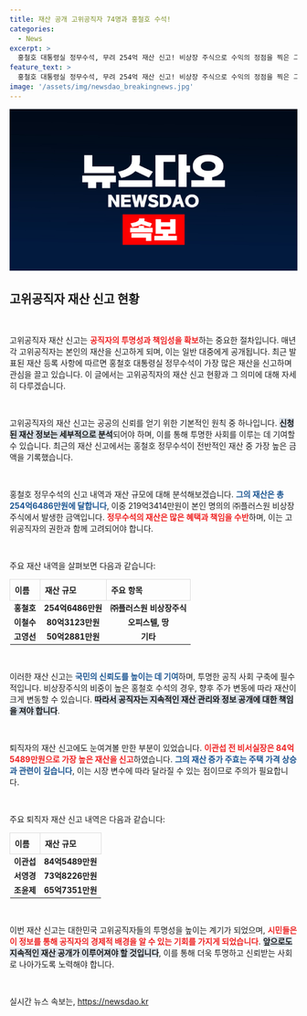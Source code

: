 ```yaml
---
title: 재산 공개 고위공직자 74명과 홍철호 수석!
categories:
  - News
excerpt: >
  홍철호 대통령실 정무수석, 무려 254억 재산 신고! 비상장 주식으로 수익의 정점을 찍은 그 뒤에 숨겨진 비밀은? 고위 공직자 재산 현황, 클릭해 확인하세요!
feature_text: >
  홍철호 대통령실 정무수석, 무려 254억 재산 신고! 비상장 주식으로 수익의 정점을 찍은 그 뒤에 숨겨진 비밀은? 고위 공직자 재산 현황, 클릭해 확인하세요!
image: '/assets/img/newsdao_breakingnews.jpg'
---
```


<p><img src="/assets/img/newsdao_breakingnews.jpg" alt="firstkoreanews 속보" /></p>

<h2 data-ke-size="size26">고위공직자 재산 신고 현황</h2>

<p data-ke-size="size16">&nbsp;</p>

<p>고위공직자 재산 신고는 <b><span style="color: #ee2323;">공직자의 투명성과 책임성을 확보</span></b>하는 중요한 절차입니다. 매년 각 고위공직자는 본인의 재산을 신고하게 되며, 이는 일반 대중에게 공개됩니다. 최근 발표된 재산 등록 사항에 따르면 홍철호 대통령실 정무수석이 가장 많은 재산을 신고하며 관심을 끌고 있습니다. 이 글에서는 고위공직자의 재산 신고 현황과 그 의미에 대해 자세히 다루겠습니다.</p>

<p data-ke-size="size16">&nbsp;</p>

<p>고위공직자의 재산 신고는 공공의 신뢰를 얻기 위한 기본적인 원칙 중 하나입니다. <b><span style="background-color: #21538527;">신청된 재산 정보는 세부적으로 분석</span></b>되어야 하며, 이를 통해 투명한 사회를 이루는 데 기여할 수 있습니다. 최근의 재산 신고에서는 홍철호 정무수석이 전반적인 재산 중 가장 높은 금액을 기록했습니다.</p>

<p data-ke-size="size16">&nbsp;</p>

<p>홍철호 정무수석의 신고 내역과 재산 규모에 대해 분석해보겠습니다. <b><span style="color: #1a5490;">그의 재산은 총 254억6486만원에 달합니다</span></b>, 이중 219억3414만원이 본인 명의의 ㈜플러스원 비상장주식에서 발생한 금액입니다. <b><span style="color: #ee2323;">정무수석의 재산은 많은 혜택과 책임을 수반</span></b>하며, 이는 고위공직자의 권한과 함께 고려되어야 합니다.</p>

<p data-ke-size="size16">&nbsp;</p>

<p>주요 재산 내역을 살펴보면 다음과 같습니다:</p>

<table style="width: 100%; border-collapse: collapse;"> 
<tr> 
<td style="border: 1px solid #ddd; padding: 8px;"><b>이름</b></td> 
<td style="border: 1px solid #ddd; padding: 8px;"><b>재산 규모</b></td> 
<td style="border: 1px solid #ddd; padding: 8px;"><b>주요 항목</b></td> 
</tr> 
<tr> 
<td style="text-align: center; height: 17px;"><b>홍철호</b></td> 
<td style="text-align: center; height: 17px;"><b>254억6486만원</b></td> 
<td style="text-align: center; height: 17px;"><b>㈜플러스원 비상장주식</b></td> 
</tr> 
<tr> 
<td style="text-align: center; height: 17px;"><b>이철수</b></td> 
<td style="text-align: center; height: 17px;"><b>80억3123만원</b></td> 
<td style="text-align: center; height: 17px;"><b>오피스텔, 땅</b></td> 
</tr> 
<tr> 
<td style="text-align: center; height: 17px;"><b>고영선</b></td> 
<td style="text-align: center; height: 17px;"><b>50억2881만원</b></td> 
<td style="text-align: center; height: 17px;"><b>기타</b></td> 
</tr> 
</table>

<p data-ke-size="size16">&nbsp;</p>

<p>이러한 재산 신고는 <b><span style="color: #1a5490;">국민의 신뢰도를 높이는 데 기여</span></b>하며, 투명한 공직 사회 구축에 필수적입니다. 비상장주식의 비중이 높은 홍철호 수석의 경우, 향후 주가 변동에 따라 재산이 크게 변동할 수 있습니다. <b><span style="background-color: #21538527;">따라서 공직자는 지속적인 재산 관리와 정보 공개에 대한 책임을 져야 합니다</span></b>.</p>

<p data-ke-size="size16">&nbsp;</p>

<p>퇴직자의 재산 신고에도 눈여겨볼 만한 부분이 있었습니다. <b><span style="color: #ee2323;">이관섭 전 비서실장은 84억5489만원으로 가장 높은 재산을 신고</span></b>하였습니다. <b><span style="color: #1a5490;">그의 재산 증가 주효는 주택 가격 상승과 관련이 깊습니다</span></b>, 이는 시장 변수에 따라 달라질 수 있는 점이므로 주의가 필요합니다.</p>

<p data-ke-size="size16">&nbsp;</p>

<p>주요 퇴직자 재산 신고 내역은 다음과 같습니다:</p>

<table style="width: 100%; border-collapse: collapse;"> 
<tr> 
<td style="border: 1px solid #ddd; padding: 8px;"><b>이름</b></td> 
<td style="border: 1px solid #ddd; padding: 8px;"><b>재산 규모</b></td> 
</tr> 
<tr> 
<td style="text-align: center; height: 17px;"><b>이관섭</b></td> 
<td style="text-align: center; height: 17px;"><b>84억5489만원</b></td> 
</tr> 
<tr> 
<td style="text-align: center; height: 17px;"><b>서영경</b></td> 
<td style="text-align: center; height: 17px;"><b>73억8226만원</b></td> 
</tr> 
<tr> 
<td style="text-align: center; height: 17px;"><b>조윤제</b></td> 
<td style="text-align: center; height: 17px;"><b>65억7351만원</b></td> 
</tr> 
</table>

<p data-ke-size="size16">&nbsp;</p>

<p>이번 재산 신고는 대한민국 고위공직자들의 투명성을 높이는 계기가 되었으며, <b><span style="color: #ee2323;">시민들은 이 정보를 통해 공직자의 경제적 배경을 알 수 있는 기회를 가지게 되었습니다</span></b>. <b><span style="background-color: #21538527;">앞으로도 지속적인 재산 공개가 이루어져야 할 것입니다</span></b>, 이를 통해 더욱 투명하고 신뢰받는 사회로 나아가도록 노력해야 합니다. </p>

<p data-ke-size="size16">&nbsp;</p>
실시간 뉴스 속보는, <a href="https://newsdao.kr" rel="dofollow">https://newsdao.kr</a>


